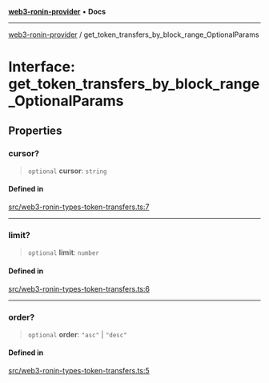 [**web3-ronin-provider**](../README.md) • **Docs**

***

[web3-ronin-provider](../globals.md) / get\_token\_transfers\_by\_block\_range\_OptionalParams

# Interface: get\_token\_transfers\_by\_block\_range\_OptionalParams

## Properties

### cursor?

> `optional` **cursor**: `string`

#### Defined in

[src/web3-ronin-types-token-transfers.ts:7](https://github.com/chuacw/web3-ronin-provider/blob/a0101c455e71e221c1f508afff12749e77bf1fd8/src/web3-ronin-types-token-transfers.ts#L7)

***

### limit?

> `optional` **limit**: `number`

#### Defined in

[src/web3-ronin-types-token-transfers.ts:6](https://github.com/chuacw/web3-ronin-provider/blob/a0101c455e71e221c1f508afff12749e77bf1fd8/src/web3-ronin-types-token-transfers.ts#L6)

***

### order?

> `optional` **order**: `"asc"` \| `"desc"`

#### Defined in

[src/web3-ronin-types-token-transfers.ts:5](https://github.com/chuacw/web3-ronin-provider/blob/a0101c455e71e221c1f508afff12749e77bf1fd8/src/web3-ronin-types-token-transfers.ts#L5)
